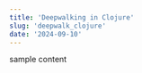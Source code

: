 ```yaml
---
title: 'Deepwalking in Clojure'
slug: 'deepwalk_clojure'
date: '2024-09-10'
---
```


sample content 